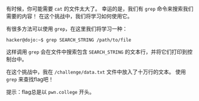 有时候，你可能需要 `cat` 的文件太大了。
幸运的是，我们有 `grep` 命令来搜索我们需要的内容！
在这个挑战中，我们将学习如何使用它。

有很多方法可以使用 `grep`，在这里我们将学习一种：

```console
hacker@dojo:~$ grep SEARCH_STRING /path/to/file
```

这样调用 `grep` 会在文件中搜索包含 `SEARCH_STRING` 的文本行，并将它们打印到控制台中。

在这个挑战中，我在 `/challenge/data.txt` 文件中放入了十万行的文本。
使用 `grep` 来查找flag吧！

提示：flag总是以 `pwn.college` 开头。
